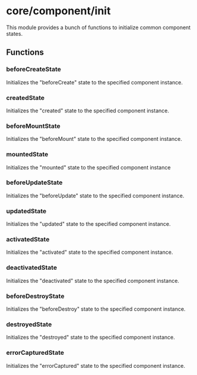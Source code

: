 # core/component/init

This module provides a bunch of functions to initialize common component states.

## Functions

### beforeCreateState

Initializes the "beforeCreate" state to the specified component instance.

### createdState

Initializes the "created" state to the specified component instance.

### beforeMountState

Initializes the "beforeMount" state to the specified component instance.

### mountedState

Initializes the "mounted" state to the specified component instance

### beforeUpdateState

Initializes the "beforeUpdate" state to the specified component instance.

### updatedState

Initializes the "updated" state to the specified component instance.

### activatedState

Initializes the "activated" state to the specified component instance.

### deactivatedState

Initializes the "deactivated" state to the specified component instance.

### beforeDestroyState

Initializes the "beforeDestroy" state to the specified component instance.

### destroyedState

Initializes the "destroyed" state to the specified component instance.

### errorCapturedState

Initializes the "errorCaptured" state to the specified component instance.
